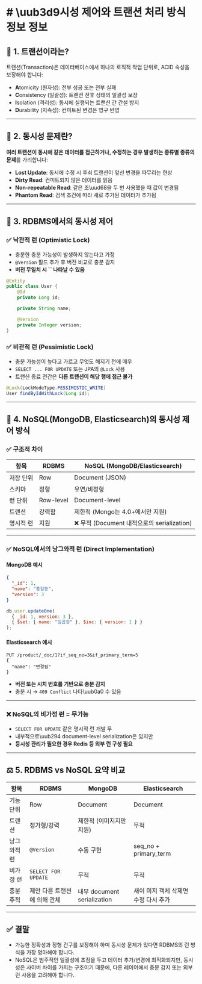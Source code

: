 # # \uub3d9시성 제어와 트랜션 처리 방식 정보 정보

## 📌 1. 트랜션이라는?

트랜션(Transaction)은 데이터베이스에서 하나의 로직적 작업 단위로, ACID 속성을 보장해야 합니다:

- **A**tomicity (원자성): 전부 성공 또는 전부 실패
- **C**onsistency (일괄성): 트랜션 전후 상태의 일괄성 보장
- **I**solation (격리성): 동시에 실행되는 트랜션 간 간설 방지
- **D**urability (지속성): 컨미트된 변경은 영구 반영

---

## 🧠 2. 동시성 문제란?

**여러 트랜션이 동시에 같은 데이터를 접근하거나, 수정하는 경우 발생하는 종류별 종류의 문제**를 가리합니다:

- **Lost Update**: 동시에 수정 시 후쇠 트랜션이 앞선 변경을 따무리는 현상
- **Dirty Read**: 컨미트되지 않은 데이터를 읽음
- **Non-repeatable Read**: 같은 조\uud68을 두 번 사용했을 때 값이 변경됨
- **Phantom Read**: 검색 조건에 따라 새로 추가된 데이터가 추가됨

---

## 🔐 3. RDBMS에서의 동시성 제어

### ✅ 낙관적 런 (Optimistic Lock)

- 충분한 충분 가능성이 발생하지 않는다고 가정
- `@Version` 필드 추가 후 버전 비교로 충분 감지
- **버전 무일치 시 **\`\`** 나타날 수 있음**

```java
@Entity
public class User {
    @Id
    private Long id;

    private String name;

    @Version
    private Integer version;
}
```

### ✅ 비관적 런 (Pessimistic Lock)

- 충분 가능성이 높다고 가르고 무엇도 해지기 전에 매우
- `SELECT ... FOR UPDATE` 또는 JPA의 `@Lock` 사용
- 트랜션 종료 전간은 **다른 트랜션이 해당 행에 접근 불가**

```java
@Lock(LockModeType.PESSIMISTIC_WRITE)
User findByIdWithLock(Long id);
```

---

## 🧹 4. NoSQL(MongoDB, Elasticsearch)의 동시성 제어 방식

### ✅ 구조적 차이

| 항목      | RDBMS     | NoSQL (MongoDB/Elasticsearch)               |
| --------- | --------- | ------------------------------------------- |
| 저장 단위 | Row       | Document (JSON)                             |
| 스키마    | 정형      | 유연/비정형                                 |
| 런 단위   | Row-level | Document-level                              |
| 트랜션    | 강력함    | 제한적 (Mongo는 4.0+에서만 지원)            |
| 명시적 런 | 지원      | ❌ 무적 (Document 내적으로의 serialization) |

---

### ✅ NoSQL에서의 낭그와적 런 (Direct Implementation)

#### MongoDB 예시

```json
{
  "_id": 1,
  "name": "홍길동",
  "version": 3
}
```

```js
db.user.updateOne(
  { _id: 1, version: 3 },
  { $set: { name: "임꼽정" }, $inc: { version: 1 } }
);
```

#### Elasticsearch 예시

```http
PUT /product/_doc/1?if_seq_no=3&if_primary_term=5
{
  "name": "변경됨"
}
```

- **버전 또는 시치 번호를 기반으로 충분 감지**
- 충분 시 → `409 Conflict` 나타\uub0a0 수 있음

---

### ❌ NoSQL의 비가정 런 = 무가능

- `SELECT FOR UPDATE` 같은 명시적 런 개발 무
- 내부적으로\uub294 document-level serialization은 있지만
- **등시성 관리가 필요한 경우 Redis 등 외부 런 구성 필요**

---

## ⚖️ 5. RDBMS vs NoSQL 요약 비교

| 항목        | RDBMS                        | MongoDB                     | Elasticsearch                        |
| ----------- | ---------------------------- | --------------------------- | ------------------------------------ |
| 기능 단위   | Row                          | Document                    | Document                             |
| 트랜션      | 정가형/강력                  | 제한적 (이미지지만 지원)    | 무적                                 |
| 낭그와적 런 | `@Version`                   | 수동 구현                   | seq_no + primary_term                |
| 비가정 런   | `SELECT FOR UPDATE`          | 무적                        | 무적                                 |
| 충분 추적   | 제안 다른 트랜션에 의해 관체 | 내부 document serialization | 새이 미지 객체 삭제면 수정 다시 추가 |

---

## ✅ 결말

- 가능한 정확성과 정형 건구를 보장해야 하며 동시성 문제가 있다면 RDBMS의 런 방식을 가장 명아해야 합니다.
- NoSQL은 범주적인 일괄성에 초점을 두고 데이터 추가/변경에 최적화되지만, 동시성은 사이버 차이를 가지는 구조이기 때문에, 다른 레이어에서 충분 감지 또는 외부 런 사용을 고려해야 합니다.
